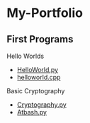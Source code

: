 # My-Portfolio
## First Programs
Hello Worlds
* [HelloWorld.py](https://raw.githubusercontent.com/ramperdan000/My-Portfolio/master/HelloWorld.py)
* [helloworld.cpp](https://raw.githubusercontent.com/ramperdan000/My-Portfolio/master/helloworld.cpp)

Basic Cryptography
* [Cryptography.py](https://raw.githubusercontent.com/ramperdan000/My-Portfolio/master/Cryptography.py)
* [Atbash.py](https://raw.githubusercontent.com/ramperdan000/My-Portfolio/master/Atbash.py)



